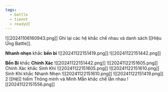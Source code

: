```yaml
---
tags:
  - battle
  - tiennt
  - readyUI
---
```

![[20241106160943.png]]
Ghi lại các hệ khắc chế nhau và danh sách [[Hiệu Ứng Battle]].

**Nhanh nhẹn** khắc **bền bỉ**
![[20241122151419.png]]  ![[20241122151442.png]]

**Bền Bỉ** khắc **Chính Xác**
![[20241122151442.png]] ![[20241122151605.png]]
Chính Xác khắc Sinh Khí
![[20241122151605.png]] ![[20241122151610.png]]
Sinh Khí khắc Nhanh Nhẹn
![[20241122151610.png]] ![[20241122151419.png]] 
2 [[Hệ]] hiếm Thông minh và Minh Mẫn khắc chế lẫn nhau
![[20241122151556.png]]